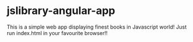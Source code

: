 # jslibrary-angular-app
This is a simple web app displaying finest books in Javascript world!
Just run index.html in your favourite browser!!

